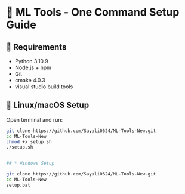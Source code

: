 # 🚀 ML Tools - One Command Setup Guide

## 🔧 Requirements
- Python 3.10.9
- Node.js + npm
- Git
- cmake 4.0.3
- visual studio build tools 

## 🐧 Linux/macOS Setup

Open terminal and run:

```bash
git clone https://github.com/Sayali0624/ML-Tools-New.git
cd ML-Tools-New
chmod +x setup.sh
./setup.sh


## * Windows Setup

git clone https://github.com/Sayali0624/ML-Tools-New.git
cd ML-Tools-New
setup.bat
